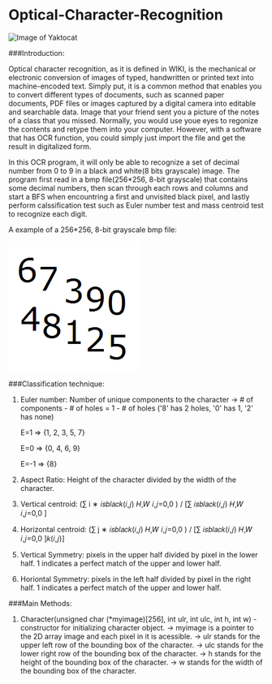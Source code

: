 # Optical-Character-Recognition

![Image of Yaktocat](http://gedocx.com/wp-content/uploads/2014/04/OCR.jpg)

###Introduction:

Optical character recognition, as it is defined in WIKI, is the mechanical or electronic conversion of images of typed,
handwritten or printed text into machine-encoded text. Simply put, it is a common method that enables you to convert different types of 
documents, such as scanned paper documents, PDF files or images captured by a digital camera into editable and searchable data.
Image that your friend sent you a picture of the notes of a class that you missed. Normally, you would use youe eyes to regonize the contents and retype them 
into your computer. However, with a software that has OCR function, you could simply just import the file and get the result in
digitalized form. 


In this OCR program, it will only be able to recognize a set of decimal number from 0 to 9 in a black and white(8 bits grayscale)
image. The program first read in a bmp file(256*256, 8-bit grayscale) that contains some decimal numbers, then scan through each 
rows and columns and start a BFS when encountring a first and unvisited black pixel, and lastly perform calssification test
such as Euler number test and mass centroid test to recognize each digit.

A example of a 256*256, 8-bit grayscale bmp file: 

![Image of Yaktocat](https://raw.githubusercontent.com/6swei/Optical-Character-Recognition/master/ocr1.bmp)

###Classification technique:

1. Euler number: Number of unique components to the character -> # of components - # of holes = 1 - # of holes
('8' has 2 holes, '0' has 1, '2' has none)

    E=1 => {1, 2, 3, 5, 7}

    E=0 => {0, 4, 6, 9}

    E=-1 => {8}

2. Aspect Ratio: Height of the character divided by the width of the character.

3. Vertical centroid: (∑ i ∗ 𝑖𝑠𝑏𝑙𝑎𝑐𝑘(𝑖,𝑗)
𝐻,𝑊
𝑖,𝑗=0,0
) / [∑ 𝑖𝑠𝑏𝑙𝑎𝑐𝑘(𝑖,𝑗)
𝐻,𝑊
𝑖,𝑗=0,0
]

4. Horizontal centroid:  (∑ j ∗ 𝑖𝑠𝑏𝑙𝑎𝑐𝑘(𝑖,𝑗)
𝐻,𝑊
𝑖,𝑗=0,0
) / [∑ 𝑖𝑠𝑏𝑙𝑎𝑐𝑘(𝑖,𝑗)
𝐻,𝑊
𝑖,𝑗=0,0
]𝑘(𝑖,𝑗)]

5. Vertical Symmetry:  pixels in the upper half divided by pixel in the lower half. 1 indicates a perfect match of the upper and lower half.

6. Horiontal Symmetry: pixels in the left half divided by pixel in the right half. 1 indicates a perfect match of the upper and lower half. 

###Main Methods:

1. Character(unsigned char (*myimage)[256], int ulr, int ulc, int h, int w) - constructor for initializing character object.
-> myimage is a pointer to the 2D array image and each pixel in it is acessible.
-> ulr stands for the upper left row of the bounding box of the character.
-> ulc stands for the lower right row of the bounding box of the character.
-> h stands for the height of the bounding box of the character.
-> w stands for the width of the bounding box of the character.
